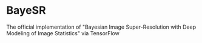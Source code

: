 # BayeSR
The official implementation of "Bayesian Image Super-Resolution with Deep Modeling of Image Statistics" via TensorFlow
